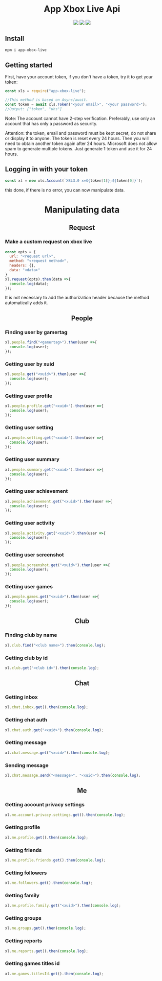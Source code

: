 <h1 align="center">App Xbox Live Api</h1>
<p align="center">
    <img src="https://img.shields.io/npm/dm/app-xbox-live.svg">
    <img src="https://badge.fury.io/js/app-xbox-live.svg">
    <img src="https://snyk.io/test/github/AtomScript/app-xbox-live/badge.svg">
</p>

## Install
```bash
npm i app-xbox-live
```

## Getting started
First, have your account token, if you don't have a token, try it to get your token:
```javascript
const xls = require("app-xbox-live");

//This method is based on Async/await.
const token = await xls.Token("<your email>", "<your password>");
//Output: ["token", "uhs"]
```
Note: The account cannot have 2-step verification. Preferably, use only an account that has only a password as security.

Attention: the token, email and password must be kept secret, do not share or display it to anyone.
The token is reset every 24 hours. Then you will need to obtain another token again after 24 hours.
Microsoft does not allow spam to generate multiple tokens. Just generate 1 token and use it for 24 hours.


## Logging in with your token
```javascript
const xl = new xls.Account(`XBL3.0 x=${token[1]};${token[0]}`);
```
this done, if there is no error, you can now manipulate data.


<h1 align="center">Manipulating data</h1>
<h2 align="center"> Request </h2>

### Make a custom request on xbox live
```javascript
const opts = {
  url: "<request url>",
  method: "<request method>",
  headers: {},
  data: "<data>"
}
xl.request(opts).then(data =>{
  console.log(data);
});
```
It is not necessary to add the authorization header because the method automatically adds it.


<h2 align="center"> People </h2>

### Finding user by gamertag
```javascript
xl.people.find("<gamertag>").then(user =>{
  console.log(user);
});
```

### Getting user by xuid
```javascript
xl.people.get("<xuid>").then(user =>{
  console.log(user);
});
```

### Getting user profile
```javascript
xl.people.profile.get("<xuid>").then(user =>{
  console.log(user);
});
```

### Getting user setting
```javascript
xl.people.setting.get("<xuid>").then(user =>{
  console.log(user);
});
```

### Getting user summary
```javascript
xl.people.summary.get("<xuid>").then(user =>{
  console.log(user);
});
```

### Getting user achievement
```javascript
xl.people.achievement.get("<xuid>").then(user =>{
  console.log(user);
});
```

### Getting user activity
```javascript
xl.people.activity.get("<xuid>").then(user =>{
  console.log(user);
});
```

### Getting user screenshot
```javascript
xl.people.screenshot.get("<xuid>").then(user =>{
  console.log(user);
});
```

### Getting user games
```javascript
xl.people.games.get("<xuid>").then(user =>{
  console.log(user);
});
```


<h2 align="center"> Club </h2>

### Finding club by name
```javascript
xl.club.find("<club name>").then(console.log);
```

### Getting club by id
```javascript
xl.club.get("<club id>").then(console.log);
```

<h2 align="center"> Chat </h2>

### Getting inbox
```javascript
xl.chat.inbox.get().then(console.log);
```

### Getting chat auth
```javascript
xl.chat.auth.get("<xuid>").then(console.log);
```

### Getting message
```javascript
xl.chat.message.get("<xuid>").then(console.log);
```

### Sending message
```javascript
xl.chat.message.send("<message>", "<xuid>").then(console.log);
```


<h2 align="center"> Me </h2>

### Getting account privacy settings
```javascript
xl.me.account.privacy.settings.get().then(console.log);
```

### Getting profile
```javascript
xl.me.profile.get().then(console.log);
```

### Getting friends
```javascript
xl.me.profile.friends.get().then(console.log);
```

### Getting followers
```javascript
xl.me.followers.get().then(console.log);
```

### Getting family
```javascript
xl.me.profile.family.get("<xuid>").then(console.log);
```

### Getting groups
```javascript
xl.me.groups.get().then(console.log);
```

### Getting reports
```javascript
xl.me.reports.get().then(console.log);
```

### Getting games titles id
```javascript
xl.me.games.titlesId.get().then(console.log);
```

